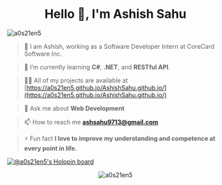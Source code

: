 <h1 align="center">Hello 👋, I'm Ashish Sahu</h1>

<p align="left">
  <img src="https://komarev.com/ghpvc/?username=a0s21en5&label=Profile%20views&color=0e75b6&style=flat" alt="a0s21en5" />
</p>

> 👀 I am Ashish, working as a Software Developer Intern at CoreCard Software Inc.

> 🌱 I’m currently learning **C#**, **.NET**, and **RESTful API**.

> 👨‍💻 All of my projects are available at [https://a0s21en5.github.io/AshishSahu.github.io/](https://a0s21en5.github.io/AshishSahu.github.io/)

> 💬 Ask me about **Web Development**

> 📫 How to reach me **ashsahu9713@gmail.com**

> ⚡ Fun fact **I love to improve my understanding and competence at every point in life.**

[![@a0s21en5's Holopin board](https://holopin.io/api/user/board?user=a0s21en5)](https://holopin.io/@a0s21en5)

<p align="center">
  <img src="https://github-readme-streak-stats.herokuapp.com/?user=a0s21en5&" alt="a0s21en5" />
</p>
